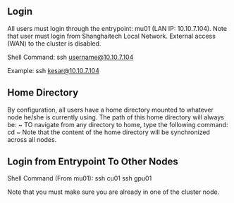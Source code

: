 ## Login

All users must login through the entrypoint: mu01 (LAN IP: 10.10.7.104).
Note that user must login from Shanghaitech Local Network. 
External access (WAN) to the cluster is disabled.

Shell Command:
ssh username@10.10.7.104

Example:
ssh kesar@10.10.7.104

## Home Directory

By configuration, all users have a home directory mounted to whatever node he/she is currently using.
The path of this home directory will always be: ~
TO navigate from any directory to home, type the following command: cd ~
Note that the content of the home directory will be synchronized across all nodes.

## Login from Entrypoint To Other Nodes
Shell Command (From mu01):
ssh cu01
ssh gpu01

Note that you must make sure you are already in one of the cluster node.